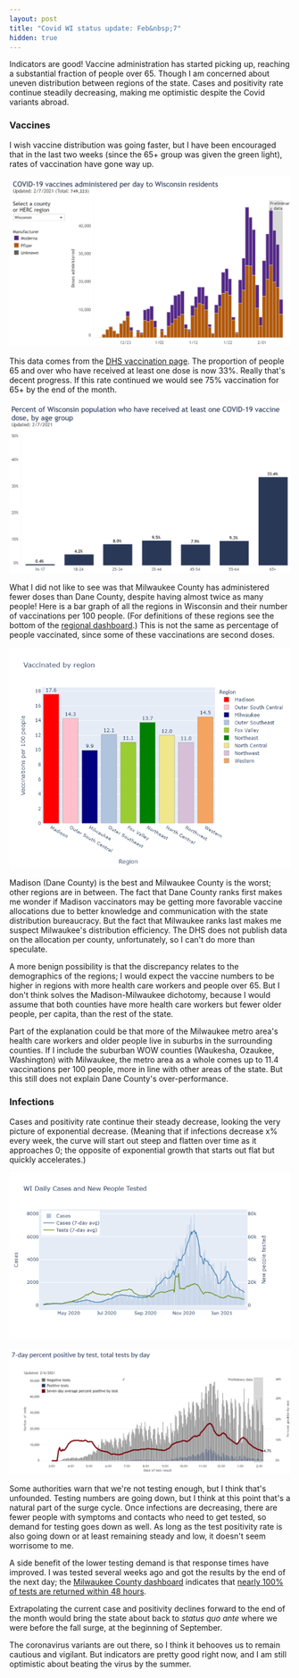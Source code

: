 ```yaml
---
layout: post
title: "Covid WI status update: Feb&nbsp;7"
hidden: true
---
```

 
Indicators are good! Vaccine administration has started picking up, reaching a substantial fraction of people over 65. Though I am concerned about uneven distribution between regions of the state. Cases and positivity rate continue steadily decreasing, making me optimistic despite the Covid variants abroad.

### Vaccines
I wish vaccine distribution was going faster, but I have been encouraged that in the last two weeks (since the 65+ group was given the green light), rates of vaccination have gone way up.

![DHS vaccination plot](../assets/DHS-Vaccination-Date_2021-02-07.png)

This data comes from the [DHS vaccination page](https://www.dhs.wisconsin.gov/covid-19/vaccine-data.htm). The proportion of people 65 and over who have received at least one dose is now 33%. Really that's decent progress. If this rate continued we would see 75% vaccination for 65+ by the end of the month.

![DHS vaccinations by age](../assets/DHS-Vaccination-Age_2021-02-07.png)

What I did not like to see was that Milwaukee County has administered fewer doses than Dane County, despite having almost twice as many people! Here is a bar graph of all the regions in Wisconsin and their number of vaccinations per 100 people. (For definitions of these regions see the bottom of the [regional dashboard](../dashboard/regional.md).) This is not the same as percentage of people vaccinated, since some of these vaccinations are second doses.

![Vaccinations per capita by region](../assets/Vaccination-Region.png)

Madison (Dane County) is the best and Milwaukee County is the worst; other regions are in between. The fact that Dane County ranks first makes me wonder if Madison vaccinators may be getting more favorable vaccine allocations due to better knowledge and communication with the state distribution bureaucracy. But the fact that Milwaukee ranks last makes me suspect Milwaukee's distribution efficiency. The DHS does not publish data on the allocation per county, unfortunately, so I can't do more than speculate.

A more benign possibility is that the discrepancy relates to the demographics of the regions; I would expect the vaccine numbers to be higher in regions with more health care workers and people over 65. But I don't think solves the Madison-Milwaukee dichotomy, because I would assume that both counties have more health care workers but fewer older people, per capita, than the rest of the state. 

Part of the explanation could be that more of the Milwaukee metro area's health care workers and older people live in suburbs in the surrounding counties. If I include the suburban WOW counties (Waukesha, Ozaukee, Washington) with Milwaukee, the metro area as a whole comes up to 11.4 vaccinations per 100 people, more in line with other areas of the state. But this still does not explain Dane County's over-performance.

### Infections
Cases and positivity rate continue their steady decrease, looking the very picture of exponential decrease. (Meaning that if infections decrease x% every week, the curve will start out steep and flatten over time as it approaches 0; the opposite of exponential growth that starts out flat but quickly accelerates.)

![Cases](../assets/Cases-Tests-WI_2021-02-06.png)

![DHS positivity rate](../assets/DHS-Positivity_2021-02-06.png)

Some authorities warn that we're not testing enough, but I think that's unfounded. Testing numbers are going down, but I think at this point that's a natural part of the surge cycle. Once infections are decreasing, there are fewer people with symptoms and contacts who need to get tested, so demand for testing goes down as well. As long as the test positivity rate is also going down or at least remaining steady and low, it doesn't seem worrisome to me.

A side benefit of the lower testing demand is that response times have improved. I was tested several weeks ago and got the results by the end of the next day; the [Milwaukee County dashboard](https://mcoem.maps.arcgis.com/apps/opsdashboard/index.html#/018eedbe075046779b8062b5fe1055bf) indicates that [nearly 100% of tests are returned within 48 hours](../assets/MkeCounty-TestReturn_2021-02-05.png).

Extrapolating the current case and positivity declines forward to the end of the month would bring the state about back to *status quo ante* where we were before the fall surge, at the beginning of September.

The coronavirus variants are out there, so I think it behooves us to remain cautious and vigilant. But indicators are pretty good right now, and I am still optimistic about beating the virus by the summer. 
